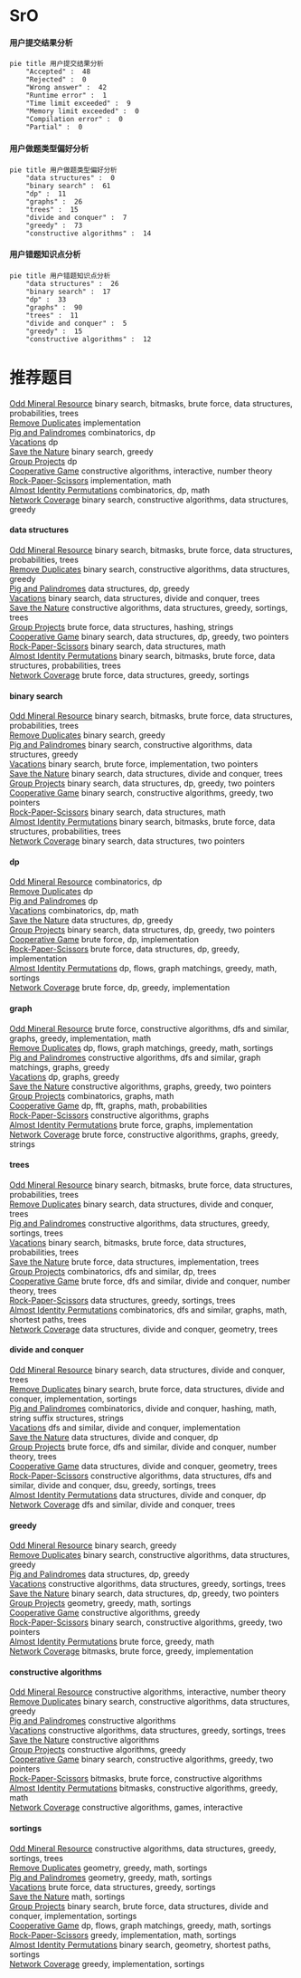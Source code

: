 # SrO
<!-- tabs:start -->
#### **用户提交结果分析**

```mermaid
pie title 用户提交结果分析
    "Accepted" :  48
    "Rejected" :  0
    "Wrong answer" :  42
    "Runtime error" :  1
    "Time limit exceeded" :  9
    "Memory limit exceeded" :  0
    "Compilation error" :  0
    "Partial" :  0
```
#### **用户做题类型偏好分析**

```mermaid
pie title 用户做题类型偏好分析
    "data structures" :  0
    "binary search" :  61
    "dp" :  11
    "graphs" :  26
    "trees" :  15
    "divide and conquer" :  7
    "greedy" :  73
    "constructive algorithms" :  14
```
#### **用户错题知识点分析**

```mermaid
pie title 用户错题知识点分析
    "data structures" :  26
    "binary search" :  17
    "dp" :  33
    "graphs" :  90
    "trees" :  11
    "divide and conquer" :  5
    "greedy" :  15
    "constructive algorithms" :  12
```
<!-- tabs:end -->
# 推荐题目
[Odd Mineral Resource](http://codeforces.com/problemset/problem/1479/D)		binary search,
                        bitmasks,
                        brute force,
                        data structures,
                        probabilities,
                        trees		  
[Remove Duplicates](http://codeforces.com/problemset/problem/978/A)		implementation		  
[Pig and Palindromes](http://codeforces.com/problemset/problem/570/E)		combinatorics,
                        dp		  
[Vacations](https://codeforces.com/contest/699/problem/C)		dp		  
[Save the Nature](https://codeforces.com/contest/1241/problem/C)		binary search,
                        greedy		  
[Group Projects](http://codeforces.com/problemset/problem/626/F)		dp		  
[Cooperative Game](https://codeforces.com/contest/1138/problem/F)		constructive algorithms,
                        interactive,
                        number theory		  
[Rock-Paper-Scissors](http://codeforces.com/problemset/problem/173/A)		implementation,
                        math		  
[Almost Identity Permutations](http://codeforces.com/problemset/problem/888/D)		combinatorics,
                        dp,
                        math		  
[Network Coverage](http://codeforces.com/problemset/problem/1373/F)		binary search,
                        constructive algorithms,
                        data structures,
                        greedy		  
<!-- tabs:start -->
#### **data structures**
[Odd Mineral Resource](http://codeforces.com/problemset/problem/1479/D)		binary search,
                        bitmasks,
                        brute force,
                        data structures,
                        probabilities,
                        trees		  
[Remove Duplicates](http://codeforces.com/problemset/problem/1373/F)		binary search,
                        constructive algorithms,
                        data structures,
                        greedy		  
[Pig and Palindromes](http://codeforces.com/problemset/problem/675/E)		data structures,
                        dp,
                        greedy		  
[Vacations](http://codeforces.com/problemset/problem/150/E)		binary search,
                        data structures,
                        divide and conquer,
                        trees		  
[Save the Nature](http://codeforces.com/problemset/problem/501/C)		constructive algorithms,
                        data structures,
                        greedy,
                        sortings,
                        trees		  
[Group Projects](http://codeforces.com/problemset/problem/1056/E)		brute force,
                        data structures,
                        hashing,
                        strings		  
[Cooperative Game](http://codeforces.com/problemset/problem/1492/C)		binary search,
                        data structures,
                        dp,
                        greedy,
                        two pointers		  
[Rock-Paper-Scissors](http://codeforces.com/problemset/problem/1490/G)		binary search,
                        data structures,
                        math		  
[Almost Identity Permutations](http://codeforces.com/problemset/problem/1479/D)		binary search,
                        bitmasks,
                        brute force,
                        data structures,
                        probabilities,
                        trees		  
[Network Coverage](http://codeforces.com/problemset/problem/1497/A)		brute force,
                        data structures,
                        greedy,
                        sortings		  
#### **binary search**
[Odd Mineral Resource](http://codeforces.com/problemset/problem/1479/D)		binary search,
                        bitmasks,
                        brute force,
                        data structures,
                        probabilities,
                        trees		  
[Remove Duplicates](https://codeforces.com/contest/1241/problem/C)		binary search,
                        greedy		  
[Pig and Palindromes](http://codeforces.com/problemset/problem/1373/F)		binary search,
                        constructive algorithms,
                        data structures,
                        greedy		  
[Vacations](http://codeforces.com/problemset/problem/279/B)		binary search,
                        brute force,
                        implementation,
                        two pointers		  
[Save the Nature](http://codeforces.com/problemset/problem/150/E)		binary search,
                        data structures,
                        divide and conquer,
                        trees		  
[Group Projects](http://codeforces.com/problemset/problem/1492/C)		binary search,
                        data structures,
                        dp,
                        greedy,
                        two pointers		  
[Cooperative Game](http://codeforces.com/problemset/problem/1463/D)		binary search,
                        constructive algorithms,
                        greedy,
                        two pointers		  
[Rock-Paper-Scissors](http://codeforces.com/problemset/problem/1490/G)		binary search,
                        data structures,
                        math		  
[Almost Identity Permutations](http://codeforces.com/problemset/problem/1479/D)		binary search,
                        bitmasks,
                        brute force,
                        data structures,
                        probabilities,
                        trees		  
[Network Coverage](http://codeforces.com/problemset/problem/1436/E)		binary search,
                        data structures,
                        two pointers		  
#### **dp**
[Odd Mineral Resource](http://codeforces.com/problemset/problem/570/E)		combinatorics,
                        dp		  
[Remove Duplicates](https://codeforces.com/contest/699/problem/C)		dp		  
[Pig and Palindromes](http://codeforces.com/problemset/problem/626/F)		dp		  
[Vacations](http://codeforces.com/problemset/problem/888/D)		combinatorics,
                        dp,
                        math		  
[Save the Nature](http://codeforces.com/problemset/problem/675/E)		data structures,
                        dp,
                        greedy		  
[Group Projects](http://codeforces.com/problemset/problem/1492/C)		binary search,
                        data structures,
                        dp,
                        greedy,
                        two pointers		  
[Cooperative Game](https://codeforces.com/contest/1457/problem/C)		brute force,
                        dp,
                        implementation		  
[Rock-Paper-Scissors](http://codeforces.com/problemset/problem/1491/C)		brute force,
                        data structures,
                        dp,
                        greedy,
                        implementation		  
[Almost Identity Permutations](http://codeforces.com/problemset/problem/1437/C)		dp,
                        flows,
                        graph matchings,
                        greedy,
                        math,
                        sortings		  
[Network Coverage](http://codeforces.com/problemset/problem/1499/B)		brute force,
                        dp,
                        greedy,
                        implementation		  
#### **graph**
[Odd Mineral Resource](http://codeforces.com/problemset/problem/1487/C)		brute force,
                        constructive algorithms,
                        dfs and similar,
                        graphs,
                        greedy,
                        implementation,
                        math		  
[Remove Duplicates](http://codeforces.com/problemset/problem/1437/C)		dp,
                        flows,
                        graph matchings,
                        greedy,
                        math,
                        sortings		  
[Pig and Palindromes](http://codeforces.com/problemset/problem/1470/D)		constructive algorithms,
                        dfs and similar,
                        graph matchings,
                        graphs,
                        greedy		  
[Vacations](http://codeforces.com/problemset/problem/1476/C)		dp,
                        graphs,
                        greedy		  
[Save the Nature](http://codeforces.com/problemset/problem/1304/D)		constructive algorithms,
                        graphs,
                        greedy,
                        two pointers		  
[Group Projects](http://codeforces.com/problemset/problem/1475/C)		combinatorics,
                        graphs,
                        math		  
[Cooperative Game](http://codeforces.com/problemset/problem/553/E)		dp,
                        fft,
                        graphs,
                        math,
                        probabilities		  
[Rock-Paper-Scissors](http://codeforces.com/problemset/problem/1495/C)		constructive algorithms,
                        graphs		  
[Almost Identity Permutations](http://codeforces.com/problemset/problem/1510/K)		brute force,
                        graphs,
                        implementation		  
[Network Coverage](http://codeforces.com/problemset/problem/1511/D)		brute force,
                        constructive algorithms,
                        graphs,
                        greedy,
                        strings		  
#### **trees**
[Odd Mineral Resource](http://codeforces.com/problemset/problem/1479/D)		binary search,
                        bitmasks,
                        brute force,
                        data structures,
                        probabilities,
                        trees		  
[Remove Duplicates](http://codeforces.com/problemset/problem/150/E)		binary search,
                        data structures,
                        divide and conquer,
                        trees		  
[Pig and Palindromes](http://codeforces.com/problemset/problem/501/C)		constructive algorithms,
                        data structures,
                        greedy,
                        sortings,
                        trees		  
[Vacations](http://codeforces.com/problemset/problem/1479/D)		binary search,
                        bitmasks,
                        brute force,
                        data structures,
                        probabilities,
                        trees		  
[Save the Nature](http://codeforces.com/problemset/problem/1511/C)		brute force,
                        data structures,
                        implementation,
                        trees		  
[Group Projects](http://codeforces.com/problemset/problem/1499/F)		combinatorics,
                        dfs and similar,
                        dp,
                        trees		  
[Cooperative Game](http://codeforces.com/problemset/problem/1491/E)		brute force,
                        dfs and similar,
                        divide and conquer,
                        number theory,
                        trees		  
[Rock-Paper-Scissors](http://codeforces.com/problemset/problem/1466/D)		data structures,
                        greedy,
                        sortings,
                        trees		  
[Almost Identity Permutations](http://codeforces.com/problemset/problem/1495/D)		combinatorics,
                        dfs and similar,
                        graphs,
                        math,
                        shortest paths,
                        trees		  
[Network Coverage](http://codeforces.com/problemset/problem/1303/G)		data structures,
                        divide and conquer,
                        geometry,
                        trees		  
#### **divide and conquer**
[Odd Mineral Resource](http://codeforces.com/problemset/problem/150/E)		binary search,
                        data structures,
                        divide and conquer,
                        trees		  
[Remove Duplicates](http://codeforces.com/problemset/problem/1461/D)		binary search,
                        brute force,
                        data structures,
                        divide and conquer,
                        implementation,
                        sortings		  
[Pig and Palindromes](http://codeforces.com/problemset/problem/1466/G)		combinatorics,
                        divide and conquer,
                        hashing,
                        math,
                        string suffix structures,
                        strings		  
[Vacations](http://codeforces.com/problemset/problem/1490/D)		dfs and similar,
                        divide and conquer,
                        implementation		  
[Save the Nature](https://codeforces.com/contest/1483/problem/C)		data structures,
                        divide and conquer,
                        dp		  
[Group Projects](http://codeforces.com/problemset/problem/1491/E)		brute force,
                        dfs and similar,
                        divide and conquer,
                        number theory,
                        trees		  
[Cooperative Game](http://codeforces.com/problemset/problem/1303/G)		data structures,
                        divide and conquer,
                        geometry,
                        trees		  
[Rock-Paper-Scissors](http://codeforces.com/problemset/problem/1494/D)		constructive algorithms,
                        data structures,
                        dfs and similar,
                        divide and conquer,
                        dsu,
                        greedy,
                        sortings,
                        trees		  
[Almost Identity Permutations](http://codeforces.com/problemset/problem/1482/E)		data structures,
                        divide and conquer,
                        dp		  
[Network Coverage](http://codeforces.com/problemset/problem/566/C)		dfs and similar,
                        divide and conquer,
                        trees		  
#### **greedy**
[Odd Mineral Resource](https://codeforces.com/contest/1241/problem/C)		binary search,
                        greedy		  
[Remove Duplicates](http://codeforces.com/problemset/problem/1373/F)		binary search,
                        constructive algorithms,
                        data structures,
                        greedy		  
[Pig and Palindromes](http://codeforces.com/problemset/problem/675/E)		data structures,
                        dp,
                        greedy		  
[Vacations](http://codeforces.com/problemset/problem/501/C)		constructive algorithms,
                        data structures,
                        greedy,
                        sortings,
                        trees		  
[Save the Nature](http://codeforces.com/problemset/problem/1492/C)		binary search,
                        data structures,
                        dp,
                        greedy,
                        two pointers		  
[Group Projects](https://codeforces.com/contest/1496/problem/C)		geometry,
                        greedy,
                        math,
                        sortings		  
[Cooperative Game](http://codeforces.com/problemset/problem/1493/A)		constructive algorithms,
                        greedy		  
[Rock-Paper-Scissors](http://codeforces.com/problemset/problem/1463/D)		binary search,
                        constructive algorithms,
                        greedy,
                        two pointers		  
[Almost Identity Permutations](http://codeforces.com/problemset/problem/1462/C)		brute force,
                        greedy,
                        math		  
[Network Coverage](http://codeforces.com/problemset/problem/1494/B)		bitmasks,
                        brute force,
                        greedy,
                        implementation		  
#### **constructive algorithms**
[Odd Mineral Resource](https://codeforces.com/contest/1138/problem/F)		constructive algorithms,
                        interactive,
                        number theory		  
[Remove Duplicates](http://codeforces.com/problemset/problem/1373/F)		binary search,
                        constructive algorithms,
                        data structures,
                        greedy		  
[Pig and Palindromes](http://codeforces.com/problemset/problem/1090/D)		constructive algorithms		  
[Vacations](http://codeforces.com/problemset/problem/501/C)		constructive algorithms,
                        data structures,
                        greedy,
                        sortings,
                        trees		  
[Save the Nature](http://codeforces.com/problemset/problem/1172/D)		constructive algorithms		  
[Group Projects](http://codeforces.com/problemset/problem/1493/A)		constructive algorithms,
                        greedy		  
[Cooperative Game](http://codeforces.com/problemset/problem/1463/D)		binary search,
                        constructive algorithms,
                        greedy,
                        two pointers		  
[Rock-Paper-Scissors](https://codeforces.com/contest/1456/problem/B)		bitmasks,
                        brute force,
                        constructive algorithms		  
[Almost Identity Permutations](http://codeforces.com/problemset/problem/1492/D)		bitmasks,
                        constructive algorithms,
                        greedy,
                        math		  
[Network Coverage](https://codeforces.com/contest/1504/problem/D)		constructive algorithms,
                        games,
                        interactive		  
#### **sortings**
[Odd Mineral Resource](http://codeforces.com/problemset/problem/501/C)		constructive algorithms,
                        data structures,
                        greedy,
                        sortings,
                        trees		  
[Remove Duplicates](https://codeforces.com/contest/1496/problem/C)		geometry,
                        greedy,
                        math,
                        sortings		  
[Pig and Palindromes](http://codeforces.com/problemset/problem/1495/A)		geometry,
                        greedy,
                        math,
                        sortings		  
[Vacations](http://codeforces.com/problemset/problem/1497/A)		brute force,
                        data structures,
                        greedy,
                        sortings		  
[Save the Nature](http://codeforces.com/problemset/problem/1427/A)		math,
                        sortings		  
[Group Projects](http://codeforces.com/problemset/problem/1461/D)		binary search,
                        brute force,
                        data structures,
                        divide and conquer,
                        implementation,
                        sortings		  
[Cooperative Game](http://codeforces.com/problemset/problem/1437/C)		dp,
                        flows,
                        graph matchings,
                        greedy,
                        math,
                        sortings		  
[Rock-Paper-Scissors](http://codeforces.com/problemset/problem/1473/A)		greedy,
                        implementation,
                        math,
                        sortings		  
[Almost Identity Permutations](http://codeforces.com/problemset/problem/1486/B)		binary search,
                        geometry,
                        shortest paths,
                        sortings		  
[Network Coverage](http://codeforces.com/problemset/problem/1480/B)		greedy,
                        implementation,
                        sortings		  
<!-- tabs:end -->
